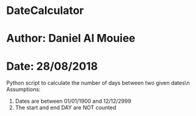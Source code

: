 # DateCalculator
# Author: Daniel Al Mouiee
# Date: 28/08/2018
Python script to calculate the number of days between two given dates\n
Assumptions:
1. Dates are between 01/01/1900 and 12/12/2999
2. The start and end DAY are NOT counted 
